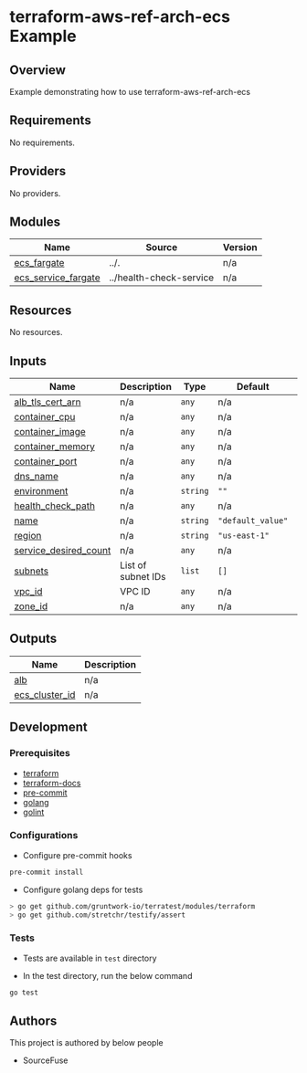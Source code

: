 # terraform-aws-ref-arch-ecs Example

## Overview

Example demonstrating how to use terraform-aws-ref-arch-ecs


<!-- BEGINNING OF PRE-COMMIT-TERRAFORM DOCS HOOK -->
## Requirements

No requirements.

## Providers

No providers.

## Modules

| Name | Source | Version |
|------|--------|---------|
| <a name="module_ecs_fargate"></a> [ecs\_fargate](#module\_ecs\_fargate) | ../. | n/a |
| <a name="module_ecs_service_fargate"></a> [ecs\_service\_fargate](#module\_ecs\_service\_fargate) | ../health-check-service | n/a |

## Resources

No resources.

## Inputs

| Name | Description | Type | Default | Required |
|------|-------------|------|---------|:--------:|
| <a name="input_alb_tls_cert_arn"></a> [alb\_tls\_cert\_arn](#input\_alb\_tls\_cert\_arn) | n/a | `any` | n/a | yes |
| <a name="input_container_cpu"></a> [container\_cpu](#input\_container\_cpu) | n/a | `any` | n/a | yes |
| <a name="input_container_image"></a> [container\_image](#input\_container\_image) | n/a | `any` | n/a | yes |
| <a name="input_container_memory"></a> [container\_memory](#input\_container\_memory) | n/a | `any` | n/a | yes |
| <a name="input_container_port"></a> [container\_port](#input\_container\_port) | n/a | `any` | n/a | yes |
| <a name="input_dns_name"></a> [dns\_name](#input\_dns\_name) | n/a | `any` | n/a | yes |
| <a name="input_environment"></a> [environment](#input\_environment) | n/a | `string` | `""` | no |
| <a name="input_health_check_path"></a> [health\_check\_path](#input\_health\_check\_path) | n/a | `any` | n/a | yes |
| <a name="input_name"></a> [name](#input\_name) | n/a | `string` | `"default_value"` | no |
| <a name="input_region"></a> [region](#input\_region) | n/a | `string` | `"us-east-1"` | no |
| <a name="input_service_desired_count"></a> [service\_desired\_count](#input\_service\_desired\_count) | n/a | `any` | n/a | yes |
| <a name="input_subnets"></a> [subnets](#input\_subnets) | List of subnet IDs | `list` | `[]` | no |
| <a name="input_vpc_id"></a> [vpc\_id](#input\_vpc\_id) | VPC ID | `any` | n/a | yes |
| <a name="input_zone_id"></a> [zone\_id](#input\_zone\_id) | n/a | `any` | n/a | yes |

## Outputs

| Name | Description |
|------|-------------|
| <a name="output_alb"></a> [alb](#output\_alb) | n/a |
| <a name="output_ecs_cluster_id"></a> [ecs\_cluster\_id](#output\_ecs\_cluster\_id) | n/a |
<!-- END OF PRE-COMMIT-TERRAFORM DOCS HOOK -->

## Development

### Prerequisites

- [terraform](https://learn.hashicorp.com/terraform/getting-started/install#installing-terraform)
- [terraform-docs](https://github.com/segmentio/terraform-docs)
- [pre-commit](https://pre-commit.com/#install)
- [golang](https://golang.org/doc/install#install)
- [golint](https://github.com/golang/lint#installation)

### Configurations

- Configure pre-commit hooks
```sh
pre-commit install
```


- Configure golang deps for tests
```sh
> go get github.com/gruntwork-io/terratest/modules/terraform
> go get github.com/stretchr/testify/assert
```



### Tests

- Tests are available in `test` directory

- In the test directory, run the below command
```sh
go test
```



## Authors

This project is authored by below people

- SourceFuse
